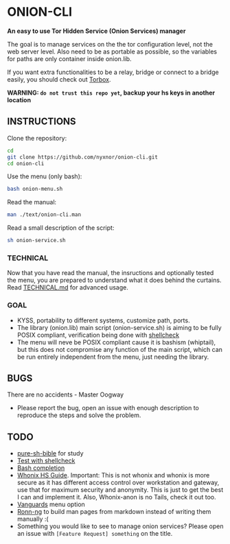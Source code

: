 # ONION-CLI

**An easy to use Tor Hidden Service (Onion Services) manager**

The goal is to manage services on the the tor configuration level, not the web server level. Also need to be as portable as possible, so the variables for paths are only container inside onion.lib.

If you want extra functionalities to be a relay, bridge or connect to a bridge easily, you should check out [Torbox](https://github.com/radio24/TorBox).

**WARNING: `do not trust this repo yet`, backup your hs keys in another location**

## INSTRUCTIONS

Clone the repository:
```sh
cd
git clone https://github.com/nyxnor/onion-cli.git
cd onion-cli
```

Use the menu (only bash):
```sh
bash onion-menu.sh
```

Read the manual:
```sh
man ./text/onion-cli.man
```

Read a small description of the script:
```sh
sh onion-service.sh
```

### TECHNICAL

Now that you have read the manual, the insructions and optionally tested the menu, you are prepared to understand what it does behind the curtains.
Read [TECHNICAL.md](https://github.com/nyxnor/onion-cli/tree/main/TECHNICAL.md) for advanced usage.

### GOAL

* KYSS, portability to different systems, customize path, ports.
* The library (onion.lib) main script (onion-service.sh) is aiming to be fully POSIX compliant, verification being done with [shellcheck](https://github.com/koalaman/shellcheck)
* The menu will neve be POSIX compliant cause it is bashism (whiptail), but this does not compromise any function of the main script, which can be run entirely independent from the menu, just needing the library.

## BUGS

There are no accidents - Master Oogway

* Please report the bug, open an issue with enough description to reproduce the steps and solve the problem.

## TODO

* [pure-sh-bible](https://github.com/dylanaraps/pure-sh-bible) for study
* [Test with shellcheck](https://github.com/koalaman/shellcheck)
* [Bash completion](http://web.archive.org/web/20200507173259/https://debian-administration.org/article/317/An_introduction_to_bash_completion_part_2)
* [Whonix HS Guide](https://www.whonix.org/wiki/Onion_Services#Security_Recommendations). Important: This is not whonix and whonix is more secure as it has different access control over workstation and gateway, use that for maximum security and anonymity. This is just to get the best I can and implement it. Also, Whonix-anon is no Tails, check it out too.
* [Vanguards](https://github.com/mikeperry-tor/vanguards) menu option
* [Ronn-ng](https://github.com/apjanke/ronn-ng/) to build man pages from markdown instead of writing them manually :(
* Something you would like to see to manage onion services? Please open an issue with `[Feature Request] something` on the title.